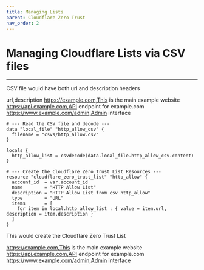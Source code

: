 ```yaml
---
title: Managing Lists
parent: Cloudflare Zero Trust
nav_order: 2
---
```

# Managing Cloudflare Lists via CSV files
---

CSV file would have both url and description headers

url,description
https://example.com,This is the main example website
https://api.example.com,API endpoint for example.com
https://www.example.com/admin,Admin interface

```
# --- Read the CSV file and decode ---
data "local_file" "http_allow_csv" {
  filename = "csvs/http_allow.csv"
}

locals {
  http_allow_list = csvdecode(data.local_file.http_allow_csv.content)
}

# --- Create the Cloudflare Zero Trust List Resources ---
resource "cloudflare_zero_trust_list" "http_allow" {
  account_id  = var.account_id
  name        = "HTTP Allow List"
  description = "HTTP Allow List from csv http_allow"
  type        = "URL"
  items       = [
    for item in local.http_allow_list : { value = item.url, description = item.description }
  ]
}
```

This would create the Cloudflare Zero Trust List

https://example.com,This is the main example website
https://api.example.com,API endpoint for example.com
https://www.example.com/admin,Admin interface
